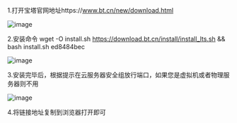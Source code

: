 1.打开宝塔官网地址https://www.bt.cn/new/download.html

![image](https://github.com/user-attachments/assets/18d45ccd-b066-4eeb-a40e-3569ad7ed5f4)


2.安装命令 wget -O install.sh https://download.bt.cn/install/install_lts.sh && bash install.sh ed8484bec

![image](https://github.com/user-attachments/assets/ffd3fa64-e027-4a88-b38d-d909bb797a8e)


3.安装完毕后，根据提示在云服务器安全组放行端口，如果您是虚拟机或者物理服务器则不用

![image](https://github.com/user-attachments/assets/dec459de-4859-4158-8db9-2820027b8cbb)


4.将链接地址复制到浏览器打开即可

